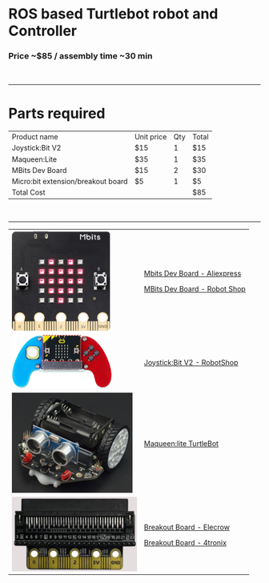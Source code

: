 
# ROS based Turtlebot robot and Controller
### Price ~$85 / assembly time ~30 min

<br/>
<hr/>

# Parts required
<table>
 <tr>
    <td>Product name</td>
    <td>Unit price</td>
    <td>Qty</td>
    <td>Total</td>
</tr>
<tr>
 <td>Joystick:Bit V2</td>
 <td>$15</td>
 <td>1</td>
 <td>$15</td>
</tr>
<tr>
 <td>Maqueen:Lite</td>
 <td>$35</td>
 <td>1</td>
 <td>$35</td>
</tr>
<tr>
 <td>MBits Dev Board</td>
 <td>$15</td>
 <td>2</td>
 <td>$30</td>
</tr>
<tr>
 <td>Micro:bit extension/breakout board</td>
 <td>$5</td>
 <td>1</td>
 <td>$5</td>
</tr>
<tr>
 <td>Total Cost</td>
 <td></td>
 <td></td>
 <td>$85</td>
</tr>
</table>

<br/>
<hr/>

<table>
<tr>
 <td><img height="200" src="../../images/mbits.png"</img></td>
 <td>

[Mbits Dev Board - Aliexpress](https://www.aliexpress.com/i/3256803353734572.html?gatewayAdapt=4itemAdapthttps://www.aliexpress.com/i/3256803353734572.html?gatewayAdapt=4itemAdapt)

[MBits Dev Board - Robot Shop](https://www.robotshop.com/products/elecrow-mbits-esp32-dev-board-based-on-letscode-scratch-30-arduino?_gl=1*jfu755*_up*MQ..&gclid=Cj0KCQjww5u2BhDeARIsALBuLnO_Nch8SEz-prvV_2d9JB95J2uQw52U9PiZcb56HbEaT-LIeoOtcCAaAp8fEALw_wcB)

</td>
</tr>
<tr>
 <td><img width="200" src="../../images/JoystickBit-V2.png"</img></td>
 <td>


[Joystick:Bit V2 - RobotShop](https://www.robotshop.com/products/joystickbit-2-kitremote-controller-microbit-w-acrylic-handle?gad_source=1&gclid=Cj0KCQjww5u2BhDeARIsALBuLnO_Nch8SEz-prvV_2d9JB95J2uQw52U9PiZcb56HbEaT-LIeoOtcCAaAp8fEALw_wcB)

</td>
</tr>
<tr>
 <td><img height="200" src="../../images/maqueen-lite.png"</img></td>
 <td>

[Maqueen:lite TurtleBot](https://www.dfrobot.com/product-1783.html)
</td>
</tr>

<tr>
 <td><img width="250" src="../../images/ExpansionConnector.png"</img></td>
 <td>

[Breakout Board - Elecrow](https://www.elecrow.com/micro-bi-gpio-expansion-board.html)

[Breakout Board - 4tronix](https://shop.4tronix.co.uk/products/bit-zero)
</td>
</tr>

</table>
